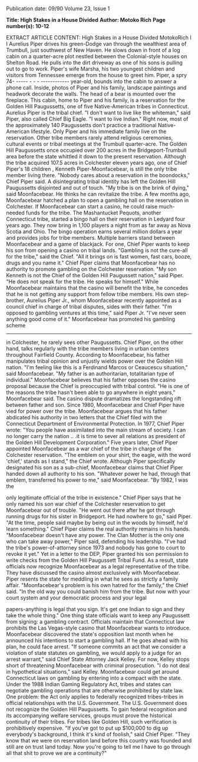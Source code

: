 Publication date: 09/90
Volume 23, Issue 1

**Title: High Stakes in a House Divided**
**Author: Motoko Rich**
**Page number(s): 10-12**

EXTRACT ARTICLE CONTENT:
High Stakes in a House Divided 
MotokoRich 
I I 
Aurelius Piper drives his green-Dodge van through the 
wealthiest area of Trumbull, just southwest of New Haven. He slows down in front of a log cabin on a 
quarter-acre plot nestled between the Colonial-style 
houses on Shelton Road. He pulls into the dirt driveway as one of his sons is pulling out to go to work. 
Piper's wife Marsha, his two youngest children and 
visitors from Tennessee emerge from the house to 
greet him. Piper, a spry 74- ----- - - - ------------
year-old, bounds into the cabin to answer a phone call. 
Inside, photos of Piper and his family, landscape paintings and headwork decorate the walls. The head of a bear is
mounted over the fireplace. 
This cabin, home to Piper 
and his family, is a reservation for the Golden Hill 
Paugussetts, one of five Native-American tribes in Connecticut. Aurelius Piper is the tribal chief. 
"I don't want to live like the whiteman," said Piper, also called Chief Big Eagle. "I want to live Indian." 
Right now, most of the approximately 140 Paugussetts don't practice a traditional Native-American lifestyle. 
Only Piper and his immediate family live on the reservation. Other tribe members rarely attend religious 
ceremonies, cultural events or tribal meetings at the 
Trumbull quarter-acre. 
The Golden Hill Paugussetts once occupied over 
200 acres in the Bridgeport-Trumbull area before the 
state whittled it down to the present reservation. 
Although the tribe acquired 107.5 acres in Colchester 
eleven years ago, one of Chief Piper's 18 children , 
Kenneth Piper-Moonfacebear, is still the only tribe 
member living there. "Nobody cares about a reservation in the boondocks," Chief Piper said. A disintegrating tribal identity has left the Golden Hill Paugussetts disjointed and out of touch. "My tribe is on the brink 
of dying," said Moonfacebear. 
He thinks he can revitalize the tribe. A few months 
ago, Moonfacebear hatched a plan to open a gambling 
hall on the reservation in Colchester. If Moonfacebear 
can start a casino, he could raise much-needed funds 
for the tribe. The Mashantucket Pequots, another 
Connecticut tribe, started a bingo hall on their reservation in Ledyard four years 
ago. They now bring in 1,100 
players a night from as far 
away as Nova Scotia and 
Ohio. The bingo operation 
earns several million dollars 
a year and provides jobs for 
tribe members. 
Multiple barriers stand 
between Moonfacebear and a game of blackjack. For one, Chief Piper wants to keep his son from opening a 
casino on tribal lands. "Gambling is not the cure-all for 
the tribe," said the Chief. "All it brings on is fast 
women, fast cars, booze, drugs and you name it." Chief 
Piper claims that Moonfacebear has no authority to 
promote gambling on the Colchester reservation. "My 
son Kenneth is not the Chief of the Golden Hill Paugussett 
nation," said Piper. "He does not speak for the tribe. 
He speaks for himself." 
While Moonfacebear maintains that the casino 
will benefit the tribe, he concedes that he is not getting 
any support from fellow tribe members. His own step-
brother, Aurelius Piper Jr., whom Moonfacebear recently appointed as a council chief in charge of tribal 
disputes, sides with their father. 
"I'm opposed to 
gambling ventures at this time," said Piper Jr. "I've 
never seen anything good come of it." 
Moonfacebear has promoted his gambling scheme


---

in Colchester, he rarely sees other Paugussetts. Chief 
Piper, on the other hand, talks regularly with the tribe 
members living in urban centers throughout Fairfield 
County. According to Moonfacebear, his father manipulates tribal opinion and unjustly wields power 
over the Golden Hill nation. "I'm feeling like this is a 
Ferdinand Marcos or Ceaucescu situation," said 
Moonfacebear. "My father is an authoritarian, totalitarian type of individual." Moonfacebear believes that 
his father opposes the casino proposal because the 
Chief is preoccupied with tribal control. "He is one of 
the reasons the tribe hasn't been able to go anywhere 
in eight years," Moonfacebear said. 
The casino dispute dramatizes the longstanding 
rift between father and son. Since 1980, Moonfacebear 
and Chief Piper have vied for power over the tribe. 
Moonfacebear argues that his father abdicated his 
authority in two letters that the Chief filed with the 
Connecticut Department of Environmental Protection. 
In 1977, Chief Piper wrote: "You people have assimilated into the main stream of society. I can no longer 
carry the nation .. .it is time to sever all relations as 
president of the Golden Hill Development Corporation." 
Five years later, Chief Piper appointed 
Moonfacebear as a war chief of the tribe in charge of 
the Colchester reservation. "The emblem on your shirt, 
the eagle, with the word 'chief,' stands as I stand," the 
Chief wrote. Although Piper specifically designated 
his son as a sub-chief, Moonfacebear claims that Chief 
Piper handed down all authority to his son. "Whatever 
power he had, through that emblem, transferred his 
power to me," said Moonfacebear. "By 1982, I was the 


only legitimate official of the tribe in existence." 
Chief Piper says that he only named his son war 
chief of the Colchester reservation to get Moonfacebear 
out of trouble. "He went out there after he got through 
running drugs for his sister in Bridgeport. He had 
nowhere to go," said Piper. "At the time, people said 
maybe by being out in the woods by himself, he'd learn 
something." Chief Piper claims the real authority 
remains in his hands. "Moonfacebear doesn't have any 
power. The Clan Mother is the only one who can take 
away power," Piper said, defending his leadership. 
"I've had the tribe's power-of-attorney since 1973 and 
nobody has gone to court to revoke it yet." 
Yet in a letter to the DEP, Piper granted his son 
permission to write checks from the Golden Hill 
Paugussett Tribal Fund. As a result, state officials 
now recognize Moonfacebear as a legal representative 
of the tribe. They have discussed the casino almost 
exclusively with Moonfacebear. Piper resents the state 
for meddling in what he sees as strictly a family affair. 
"Moonfacebear's problem is his own hatred for the 
family," the Chief said. "In the old way you could 
banish him from the tribe. But now with your court 
system and your democratic process and your legal



papers-anything is legal that you 
sign. It's get one Indian to sign and 
they take the whole thing." 
One thing state officials want 
to keep any Paugussett from signing: a gambling contract. Officials 
maintain that Connecticut law prohibits the Las Vegas-style casino 
that Moonfacebear wants to introduce. Moonfacebear discovered the 
state's opposition last month when 
he announced his intentions to start 
a gambling hall. If he goes ahead 
with his plan, he could face arrest. 
"If someone commits an act that we 
consider a violation of state statutes on gambling, we would apply 
to a judge for an arrest warrant," 
said Chief State Attorney Jack 
Kelley. For now, Kelley stops short 
of threatening Moonfacebear with 
criminal prosecution. "I do not deal 
in hypothetical situations," said 
Kelley. 
Moonfacebear could get around 
Connecticut laws on gambling by 
entering into a compact with the 
state. Under the 1988 Indian Gaming Regulatory Act, tribes and states 
can negotiate gambling operations 
that are otherwise prohibited by 
state law. One problem: the Act 
only applies to federally recognized 
tribes-tribes in official relationships with the U.S. Government. 
The U.S. Government does not recognize the Golden Hill Paugussetts. 
To gain federal recognition and 
its accompanying welfare services, 
groups must prove the historical 
continuity of their tribes. For tribes 
like Golden Hill, such verification 
is prohibitively expensive. "If you've 
got to put up $100,000 to dig up 
everybody's background, I think it's 
kind of foolish," said Chief Piper. 
"They know that we were on reservation land before this country was 
founded and still are on trust land 
today. Now you're going to tell me 
I have to go through all that shit to 
prove we are a continuity?"